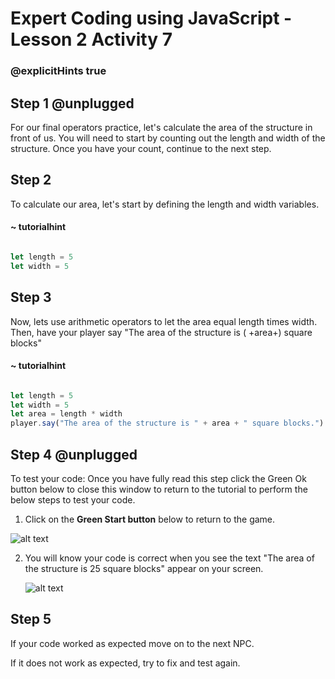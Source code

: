 # Expert Coding using JavaScript - Lesson 2 Activity 7
### @explicitHints true

## Step 1 @unplugged

For our final operators practice, let's calculate the area of the structure in front of us. You will need to start by counting out the length and width of the structure. Once you have your count, continue to the next step.
 
## Step 2

To calculate our area, let's start by defining the length and width variables.

#### ~ tutorialhint
```javascript

let length = 5
let width = 5

```
## Step 3

Now, lets use arithmetic operators to let the area equal length times width. Then, have your player say "The area of the structure is ( +area+) square blocks"

#### ~ tutorialhint
```javascript

let length = 5
let width = 5
let area = length * width
player.say("The area of the structure is " + area + " square blocks.")

```

## Step 4 @unplugged

To test your code:
Once you have fully read this step click the Green Ok button below to close this window to return to the tutorial to perform the below steps to test your code.

1. Click on the **Green Start button** below to return to the game.

  

![alt text](https://expertjs.codingcredentials.com/Lesson1/1.1/1.JPG?raw=true  "Start")

  

2. You will know your code is correct when you see the text "The area of the structure is 25 square blocks" appear on your screen.

   ![alt text](https://expertjs.codingcredentials.com/Lesson2/2.1/2.7.png?raw=true "Code")
  
  

## Step 5

If your code worked as expected move on to the next NPC. 
  
If it does not work as expected, try to fix and test again.
